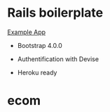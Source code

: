 # Rails boilerplate

[Example App](https://ror-boilerplate.herokuapp.com/)

* Bootstrap 4.0.0

* Authentification with Devise

* Heroku ready

# ecom
